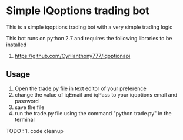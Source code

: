 # Simple IQoptions trading bot 
This is a simple iqoptions trading bot with a very simple trading logic

This bot runs on python 2.7 and requires the following libraries to be installed
1. https://github.com/Cyrilanthony777/iqoptionapi

## Usage

1. Open the trade.py file in text editor of your preference
2. change the value of iqEmail and iqPass to your iqoptions email and password
3. save the file
4. run the trade.py file using the command "python trade.py" in the terminal

TODO : 1. code cleanup